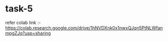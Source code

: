 # task-5
refer colab link :- https://colab.research.google.com/drive/1hNVDXnk0x1nwxQJqn5PtNLWfanmpgZJq?usp=sharing
